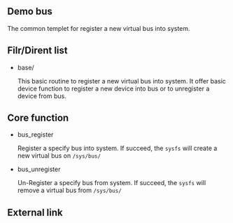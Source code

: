 Demo bus
-------------------------------------

The common templet for register a new virtual bus into system.

## Filr/Dirent list

  * base/

    This basic routine to register a new virtual bus into system. It offer
    basic device function to register a new device into bus or to unregister
    a device from bus.

## Core function

  * bus_register

    Register a specify bus into system. If succeed, the `sysfs` will create
    a new virtual bus on `/sys/bus/`

  * bus_unregister

    Un-Register a specify bus from system. If succeed, the `sysfs` will
    remove a virtual bus from `/sys/bus/`

## External link
